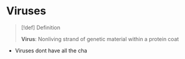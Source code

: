 # Viruses
> [!def] Definition
> 
> **Virus**: Nonliving strand of genetic material within a protein coat

- Viruses dont have all the cha
